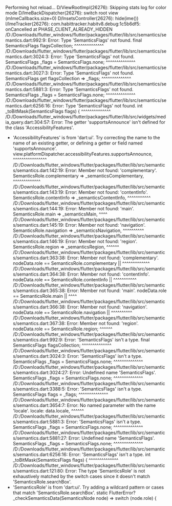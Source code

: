Performing hot reload...
D/ViewRootImpl(26276): Skipping stats log for color mode
D/ImeBackDispatcher(26276): switch root view (mImeCallbacks.size=0)
D/InsetsController(26276): hide(ime())
I/ImeTracker(26276): com.habittracker.habitv8.debug:1c5b6df5: onCancelled at PHASE_CLIENT_ALREADY_HIDDEN
/D:/Downloads/flutter_windows/flutter/packages/flutter/lib/src/semantics/semantics.dart:992:9: Error: Type 'SemanticsFlags' not found.
  final SemanticsFlags flagsCollection;
        ^^^^^^^^^^^^^^
/D:/Downloads/flutter_windows/flutter/packages/flutter/lib/src/semantics/semantics.dart:3024:3: Error: Type 'SemanticsFlags' not found.
  SemanticsFlags _flags = SemanticsFlags.none;
  ^^^^^^^^^^^^^^
/D:/Downloads/flutter_windows/flutter/packages/flutter/lib/src/semantics/semantics.dart:3027:3: Error: Type 'SemanticsFlags' not found.
  SemanticsFlags get flagsCollection => _flags;
  ^^^^^^^^^^^^^^
/D:/Downloads/flutter_windows/flutter/packages/flutter/lib/src/semantics/semantics.dart:5881:3: Error: Type 'SemanticsFlags' not found.
  SemanticsFlags _flags = SemanticsFlags.none;
  ^^^^^^^^^^^^^^
/D:/Downloads/flutter_windows/flutter/packages/flutter/lib/src/semantics/semantics.dart:6256:16: Error: Type 'SemanticsFlags' not found.
int _toBitMask(SemanticsFlags flags) {
               ^^^^^^^^^^^^^^
/D:/Downloads/flutter_windows/flutter/packages/flutter/lib/src/widgets/media_query.dart:304:57: Error: The getter 'supportsAnnounce' isn't defined for the class 'AccessibilityFeatures'.
 - 'AccessibilityFeatures' is from 'dart:ui'.
Try correcting the name to the name of an existing getter, or defining a getter or field named 'supportsAnnounce'.
          view.platformDispatcher.accessibilityFeatures.supportsAnnounce,
                                                        ^^^^^^^^^^^^^^^^
/D:/Downloads/flutter_windows/flutter/packages/flutter/lib/src/semantics/semantics.dart:142:19: Error: Member not found: 'complementary'.
    SemanticsRole.complementary => _semanticsComplementary,
                  ^^^^^^^^^^^^^
/D:/Downloads/flutter_windows/flutter/packages/flutter/lib/src/semantics/semantics.dart:143:19: Error: Member not found: 'contentInfo'.
    SemanticsRole.contentInfo => _semanticsContentInfo,
                  ^^^^^^^^^^^
/D:/Downloads/flutter_windows/flutter/packages/flutter/lib/src/semantics/semantics.dart:144:19: Error: Member not found: 'main'.
    SemanticsRole.main => _semanticsMain,
                  ^^^^
/D:/Downloads/flutter_windows/flutter/packages/flutter/lib/src/semantics/semantics.dart:145:19: Error: Member not found: 'navigation'.
    SemanticsRole.navigation => _semanticsNavigation,
                  ^^^^^^^^^^
/D:/Downloads/flutter_windows/flutter/packages/flutter/lib/src/semantics/semantics.dart:146:19: Error: Member not found: 'region'.
    SemanticsRole.region => _semanticsRegion,
                  ^^^^^^
/D:/Downloads/flutter_windows/flutter/packages/flutter/lib/src/semantics/semantics.dart:363:38: Error: Member not found: 'complementary'.
      nodeData.role == SemanticsRole.complementary ||
                                     ^^^^^^^^^^^^^
/D:/Downloads/flutter_windows/flutter/packages/flutter/lib/src/semantics/semantics.dart:364:38: Error: Member not found: 'contentInfo'.
      nodeData.role == SemanticsRole.contentInfo ||
                                     ^^^^^^^^^^^
/D:/Downloads/flutter_windows/flutter/packages/flutter/lib/src/semantics/semantics.dart:365:38: Error: Member not found: 'main'.
      nodeData.role == SemanticsRole.main ||
                                     ^^^^
/D:/Downloads/flutter_windows/flutter/packages/flutter/lib/src/semantics/semantics.dart:366:38: Error: Member not found: 'navigation'.
      nodeData.role == SemanticsRole.navigation ||
                                     ^^^^^^^^^^
/D:/Downloads/flutter_windows/flutter/packages/flutter/lib/src/semantics/semantics.dart:367:38: Error: Member not found: 'region'.
      nodeData.role == SemanticsRole.region;
                                     ^^^^^^
/D:/Downloads/flutter_windows/flutter/packages/flutter/lib/src/semantics/semantics.dart:992:9: Error: 'SemanticsFlags' isn't a type.
  final SemanticsFlags flagsCollection;
        ^^^^^^^^^^^^^^
/D:/Downloads/flutter_windows/flutter/packages/flutter/lib/src/semantics/semantics.dart:3024:3: Error: 'SemanticsFlags' isn't a type.
  SemanticsFlags _flags = SemanticsFlags.none;
  ^^^^^^^^^^^^^^
/D:/Downloads/flutter_windows/flutter/packages/flutter/lib/src/semantics/semantics.dart:3024:27: Error: Undefined name 'SemanticsFlags'.
  SemanticsFlags _flags = SemanticsFlags.none;
                          ^^^^^^^^^^^^^^
/D:/Downloads/flutter_windows/flutter/packages/flutter/lib/src/semantics/semantics.dart:3388:5: Error: 'SemanticsFlags' isn't a type.
    SemanticsFlags flags = _flags;
    ^^^^^^^^^^^^^^
/D:/Downloads/flutter_windows/flutter/packages/flutter/lib/src/semantics/semantics.dart:3654:7: Error: No named parameter with the name 'locale'.
      locale: data.locale,
      ^^^^^^
/D:/Downloads/flutter_windows/flutter/packages/flutter/lib/src/semantics/semantics.dart:5881:3: Error: 'SemanticsFlags' isn't a type.
  SemanticsFlags _flags = SemanticsFlags.none;
  ^^^^^^^^^^^^^^
/D:/Downloads/flutter_windows/flutter/packages/flutter/lib/src/semantics/semantics.dart:5881:27: Error: Undefined name 'SemanticsFlags'.
  SemanticsFlags _flags = SemanticsFlags.none;
                          ^^^^^^^^^^^^^^
/D:/Downloads/flutter_windows/flutter/packages/flutter/lib/src/semantics/semantics.dart:6256:16: Error: 'SemanticsFlags' isn't a type.
int _toBitMask(SemanticsFlags flags) {
               ^^^^^^^^^^^^^^
/D:/Downloads/flutter_windows/flutter/packages/flutter/lib/src/semantics/semantics.dart:121:80: Error: The type 'SemanticsRole' is not exhaustively matched by the switch cases since it doesn't match 'SemanticsRole.searchBox'.
 - 'SemanticsRole' is from 'dart:ui'.
Try adding a wildcard pattern or cases that match 'SemanticsRole.searchBox'.
  static FlutterError? _checkSemanticsData(SemanticsNode node) => switch (node.role) {